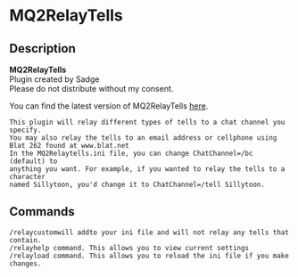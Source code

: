 # MQ2RelayTells

## Description

**MQ2RelayTells**  
Plugin created by Sadge  
Please do not distribute without my consent.

You can find the latest version of MQ2RelayTells [here](https://macroquest.org/phpBB3/viewtopic.php?f=50&t=15278&hilit=MQ2RelayTells).

`This plugin will relay different types of tells to a chat channel you specify.`  
`You may also relay the tells to an email address or cellphone using Blat 262 found at www.blat.net`  
`In the MQ2Relaytells.ini file, you can change ChatChannel=/bc (default) to`  
`anything you want. For example, if you wanted to relay the tells to a character`  
`named Sillytoon, you'd change it to ChatChannel=/tell Sillytoon.`

## Commands

`/relaycustomwill addto your ini file and will not relay any tells that contain.`  
`/relayhelp command. This allows you to view current settings`  
`/relayload command. This allows you to reload the ini file if you make changes.`
